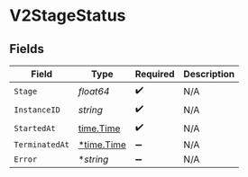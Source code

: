 # V2StageStatus


## Fields

| Field                                      | Type                                       | Required                                   | Description                                |
| ------------------------------------------ | ------------------------------------------ | ------------------------------------------ | ------------------------------------------ |
| `Stage`                                    | *float64*                                  | :heavy_check_mark:                         | N/A                                        |
| `InstanceID`                               | *string*                                   | :heavy_check_mark:                         | N/A                                        |
| `StartedAt`                                | [time.Time](https://pkg.go.dev/time#Time)  | :heavy_check_mark:                         | N/A                                        |
| `TerminatedAt`                             | [*time.Time](https://pkg.go.dev/time#Time) | :heavy_minus_sign:                         | N/A                                        |
| `Error`                                    | **string*                                  | :heavy_minus_sign:                         | N/A                                        |